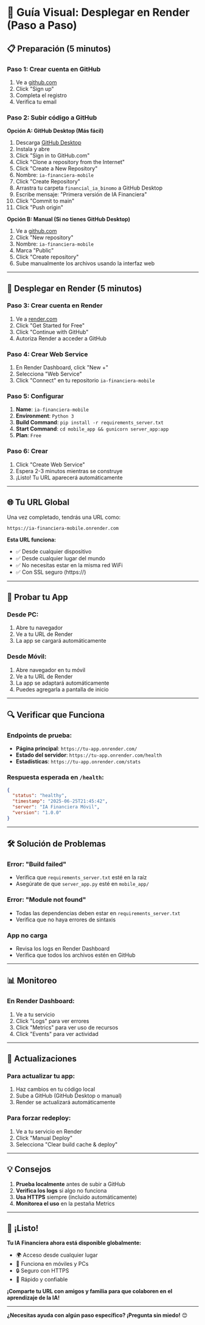 # 🚀 Guía Visual: Desplegar en Render (Paso a Paso)

## 📋 Preparación (5 minutos)

### Paso 1: Crear cuenta en GitHub
1. Ve a [github.com](https://github.com)
2. Click "Sign up"
3. Completa el registro
4. Verifica tu email

### Paso 2: Subir código a GitHub
**Opción A: GitHub Desktop (Más fácil)**
1. Descarga [GitHub Desktop](https://desktop.github.com/)
2. Instala y abre
3. Click "Sign in to GitHub.com"
4. Click "Clone a repository from the Internet"
5. Click "Create a New Repository"
6. Nombre: `ia-financiera-mobile`
7. Click "Create Repository"
8. Arrastra tu carpeta `financial_ia_binomo` a GitHub Desktop
9. Escribe mensaje: "Primera versión de IA Financiera"
10. Click "Commit to main"
11. Click "Push origin"

**Opción B: Manual (Si no tienes GitHub Desktop)**
1. Ve a [github.com](https://github.com)
2. Click "New repository"
3. Nombre: `ia-financiera-mobile`
4. Marca "Public"
5. Click "Create repository"
6. Sube manualmente los archivos usando la interfaz web

---

## 🎯 Desplegar en Render (5 minutos)

### Paso 3: Crear cuenta en Render
1. Ve a [render.com](https://render.com)
2. Click "Get Started for Free"
3. Click "Continue with GitHub"
4. Autoriza Render a acceder a GitHub

### Paso 4: Crear Web Service
1. En Render Dashboard, click "New +"
2. Selecciona "Web Service"
3. Click "Connect" en tu repositorio `ia-financiera-mobile`

### Paso 5: Configurar
1. **Name**: `ia-financiera-mobile`
2. **Environment**: `Python 3`
3. **Build Command**: `pip install -r requirements_server.txt`
4. **Start Command**: `cd mobile_app && gunicorn server_app:app`
5. **Plan**: `Free`

### Paso 6: Crear
1. Click "Create Web Service"
2. Espera 2-3 minutos mientras se construye
3. ¡Listo! Tu URL aparecerá automáticamente

---

## 🌐 Tu URL Global

Una vez completado, tendrás una URL como:
```
https://ia-financiera-mobile.onrender.com
```

**Esta URL funciona:**
- ✅ Desde cualquier dispositivo
- ✅ Desde cualquier lugar del mundo
- ✅ No necesitas estar en la misma red WiFi
- ✅ Con SSL seguro (https://)

---

## 📱 Probar tu App

### Desde PC:
1. Abre tu navegador
2. Ve a tu URL de Render
3. La app se cargará automáticamente

### Desde Móvil:
1. Abre navegador en tu móvil
2. Ve a tu URL de Render
3. La app se adaptará automáticamente
4. Puedes agregarla a pantalla de inicio

---

## 🔍 Verificar que Funciona

### Endpoints de prueba:
- **Página principal**: `https://tu-app.onrender.com/`
- **Estado del servidor**: `https://tu-app.onrender.com/health`
- **Estadísticas**: `https://tu-app.onrender.com/stats`

### Respuesta esperada en `/health`:
```json
{
  "status": "healthy",
  "timestamp": "2025-06-25T21:45:42",
  "server": "IA Financiera Móvil",
  "version": "1.0.0"
}
```

---

## 🛠️ Solución de Problemas

### Error: "Build failed"
- Verifica que `requirements_server.txt` esté en la raíz
- Asegúrate de que `server_app.py` esté en `mobile_app/`

### Error: "Module not found"
- Todas las dependencias deben estar en `requirements_server.txt`
- Verifica que no haya errores de sintaxis

### App no carga
- Revisa los logs en Render Dashboard
- Verifica que todos los archivos estén en GitHub

---

## 📊 Monitoreo

### En Render Dashboard:
1. Ve a tu servicio
2. Click "Logs" para ver errores
3. Click "Metrics" para ver uso de recursos
4. Click "Events" para ver actividad

---

## 🔄 Actualizaciones

### Para actualizar tu app:
1. Haz cambios en tu código local
2. Sube a GitHub (GitHub Desktop o manual)
3. Render se actualizará automáticamente

### Para forzar redeploy:
1. Ve a tu servicio en Render
2. Click "Manual Deploy"
3. Selecciona "Clear build cache & deploy"

---

## 💡 Consejos

1. **Prueba localmente** antes de subir a GitHub
2. **Verifica los logs** si algo no funciona
3. **Usa HTTPS** siempre (incluido automáticamente)
4. **Monitorea el uso** en la pestaña Metrics

---

## 🎉 ¡Listo!

**Tu IA Financiera ahora está disponible globalmente:**
- 🌍 Acceso desde cualquier lugar
- 📱 Funciona en móviles y PCs
- 🔒 Seguro con HTTPS
- 🚀 Rápido y confiable

**¡Comparte tu URL con amigos y familia para que colaboren en el aprendizaje de la IA!**

---

**¿Necesitas ayuda con algún paso específico? ¡Pregunta sin miedo!** 😊 